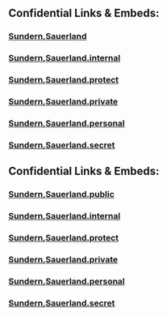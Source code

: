 
## Confidential Links & Embeds: 

### [Sundern,Sauerland](../../../../../../../../../../../_public/Earth/Continent/Europe/Europe~Central/Germany/Germany~West/Nord_Rhein-Westfalen/counties~NW/Hochsauerlandkreis/cities~Hochsauerland/Sundern,Sauerland.md) 

### [Sundern,Sauerland.internal](../../../../../../../../../../../_internal/Earth/Continent/Europe/Europe~Central/Germany/Germany~West/Nord_Rhein-Westfalen/counties~NW/Hochsauerlandkreis/cities~Hochsauerland/Sundern,Sauerland.internal.md) 

### [Sundern,Sauerland.protect](../../../../../../../../../../../_protect/Earth/Continent/Europe/Europe~Central/Germany/Germany~West/Nord_Rhein-Westfalen/counties~NW/Hochsauerlandkreis/cities~Hochsauerland/Sundern,Sauerland.protect.md) 

### [Sundern,Sauerland.private](../../../../../../../../../../../_private/Earth/Continent/Europe/Europe~Central/Germany/Germany~West/Nord_Rhein-Westfalen/counties~NW/Hochsauerlandkreis/cities~Hochsauerland/Sundern,Sauerland.private.md) 

### [Sundern,Sauerland.personal](../../../../../../../../../../../_personal/Earth/Continent/Europe/Europe~Central/Germany/Germany~West/Nord_Rhein-Westfalen/counties~NW/Hochsauerlandkreis/cities~Hochsauerland/Sundern,Sauerland.personal.md) 

### [Sundern,Sauerland.secret](../../../../../../../../../../../_secret/Earth/Continent/Europe/Europe~Central/Germany/Germany~West/Nord_Rhein-Westfalen/counties~NW/Hochsauerlandkreis/cities~Hochsauerland/Sundern,Sauerland.secret.md) 


## Confidential Links & Embeds: 

### [Sundern,Sauerland.public](/_public/\Earth\Continent\Europe\Europe~Central\Germany\Germany~West\Nordrhein-Westfalen\counties~NW\Hochsauerlandkreis\cities~HochsauerlandSundern,Sauerland.public.md) 

### [Sundern,Sauerland.internal](/_internal/\Earth\Continent\Europe\Europe~Central\Germany\Germany~West\Nordrhein-Westfalen\counties~NW\Hochsauerlandkreis\cities~HochsauerlandSundern,Sauerland.internal.md) 

### [Sundern,Sauerland.protect](/_protect/\Earth\Continent\Europe\Europe~Central\Germany\Germany~West\Nordrhein-Westfalen\counties~NW\Hochsauerlandkreis\cities~HochsauerlandSundern,Sauerland.protect.md) 

### [Sundern,Sauerland.private](/_private/\Earth\Continent\Europe\Europe~Central\Germany\Germany~West\Nordrhein-Westfalen\counties~NW\Hochsauerlandkreis\cities~HochsauerlandSundern,Sauerland.private.md) 

### [Sundern,Sauerland.personal](/_personal/\Earth\Continent\Europe\Europe~Central\Germany\Germany~West\Nordrhein-Westfalen\counties~NW\Hochsauerlandkreis\cities~HochsauerlandSundern,Sauerland.personal.md) 

### [Sundern,Sauerland.secret](/_secret/\Earth\Continent\Europe\Europe~Central\Germany\Germany~West\Nordrhein-Westfalen\counties~NW\Hochsauerlandkreis\cities~HochsauerlandSundern,Sauerland.secret.md)

